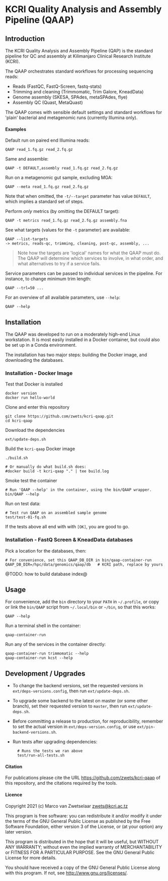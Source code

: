 # KCRI Quality Analysis and Assembly Pipeline (QAAP)


## Introduction

The KCRI Quality Analysis and Assembly Pipeline (QAP) is the standard
pipeline for QC and assembly at Kilimanjaro Clinical Research Institute
(KCRI).

The QAAP orchestrates standard workflows for processing sequencing reads:

 * Reads (FastQC, FastQ-Screen, fastq-stats)
 * Trimming and cleaning (Trimmomatic, Trim Galore, KneadData)
 * Genome assembly (SKESA, SPAdes, metaSPAdes, flye)
 * Assembly QC (Quast, MetaQuast)

The QAAP comes with sensible default settings and standard workflows for
'plain' bacterial and metagenomic runs (currently Illumina only).


#### Examples

Default run on paired end Illumina reads:

    QAAP read_1.fq.gz read_2.fq.gz

Same and assemble:

    QAAP -t DEFAULT,assembly read_1.fq.gz read_2.fq.gz

Run on a metagenomic gut sample, excluding MGA:

    QAAP --meta read_1.fq.gz read_2.fq.gz

Note that when omitted, the `-t/--target` parameter has value `DEFAULT`,
which implies a standard set of steps.

Perform _only_ metrics (by omitting the DEFAULT target):

    QAAP -t metrics read_1.fq.gz read_2.fq.gz assembly.fna

See what targets (values for the `-t` parameter) are available:

    QAAP --list-targets
    -> metrics, reads-qc, trimming, cleaning, post-qc, assembly, ...

> Note how the targets are 'logical' names for what the QAAP must do.
> The QAAP will determine which services to involve, in what order, and
> what alternatives to try if a service fails.

Service parameters can be passed to individual services in the pipeline.
For instance, to change minimum trim length:

    QAAP --trl=50 ...

For an overview of all available parameters, use `--help`:

    QAAP --help


## Installation

The QAAP was developed to run on a moderately high-end Linux workstation.
It is most easily installed in a Docker container, but could also be set
up in a Conda environment.

The installation has two major steps: building the Docker image, and
downloading the databases.


### Installation - Docker Image

Test that Docker is installed

    docker version
    docker run hello-world

Clone and enter this repository

    git clone https://github.com/zwets/kcri-qaap.git
    cd kcri-qaap

Download the dependencies

    ext/update-deps.sh

Build the `kcri-qaap` Docker image

    ./build.sh

    # Or manually do what build.sh does:
    #docker build -t kcri-qaap "." | tee build.log

Smoke test the container

    # Run 'QAAP --help' in the container, using the bin/QAAP wrapper.
    bin/QAAP --help

Run on test data:

    # Test run QAAP on an assembled sample genome
    test/test-01-fq.sh

If the tests above all end with with `[OK]`, you are good to go.


### Installation - FastQ Screen & KneadData databases

Pick a location for the databases, then:

    # For convenience, set this QAAP_DB_DIR in bin/qaap-container-run
    QAAP_DB_DIR=/hpc/data/genomics/qaap/db   # KCRI path, replace by yours

@TODO: how to build database index@


## Usage

For convenience, add the `bin` directory to your `PATH` in `~/.profile`, or
copy or link the `bin/QAAP` script from `~/.local/bin` or `~/bin`, so that
this works:

    QAAP --help

Run a terminal shell in the container:

    qaap-container-run

Run any of the services in the container directly:

    qaap-container-run trimmomatic --help
    qaap-container-run kcst --help


## Development / Upgrades

* To change the backend versions, set the requested versions in
  `ext/deps-versions.config`, then run `ext/update-deps.sh`.

* To upgrade some backend to the latest on master (or some other branch),
  set their requested version to `master`, then run `ext/update-deps.sh`.

* Before committing a release to production, for reproducibility, remember
  to set the actual version in `ext/deps-version.config`, or use `ext/pin-backend-versions.sh`.

* Run tests after upgrading dependencies:

        # Runs the tests we ran above
        test/run-all-tests.sh


#### Citation

For publications please cite the URL <https://github.com/zwets/kcri-qaap>
of this repository, and the citations required by the tools.


#### Licence

Copyright 2021 (c) Marco van Zwetselaar <zwets@kcri.ac.tz>

This program is free software: you can redistribute it and/or modify
it under the terms of the GNU General Public License as published by
the Free Software Foundation, either version 3 of the License, or
(at your option) any later version.

This program is distributed in the hope that it will be useful,
but WITHOUT ANY WARRANTY; without even the implied warranty of
MERCHANTABILITY or FITNESS FOR A PARTICULAR PURPOSE.  See the
GNU General Public License for more details.

You should have received a copy of the GNU General Public License
along with this program.  If not, see <http://www.gnu.org/licenses/>.
